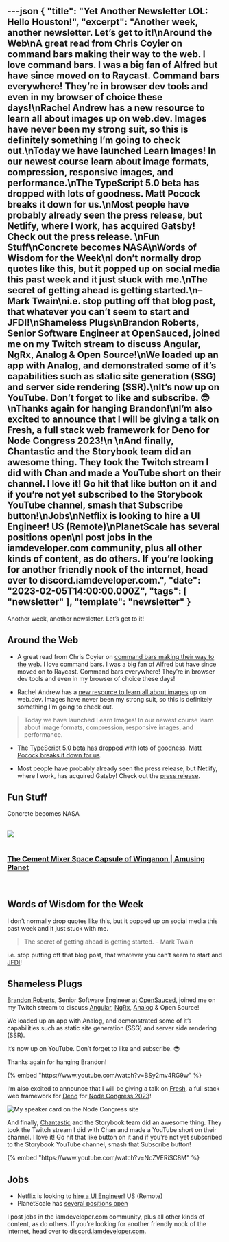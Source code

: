 ---json
{
  "title": "Yet Another Newsletter LOL: Hello Houston!",
  "excerpt": "Another week, another newsletter. Let’s get to it!\nAround the Web\nA great read from Chris Coyier on command bars making their way to the web. I love command bars. I was a big fan of Alfred but have since moved on to Raycast. Command bars everywhere! They’re in browser dev tools and even in my browser of choice these days!\nRachel Andrew has a new resource to learn all about images up on web.dev. Images have never been my strong suit, so this is definitely something I’m going to check out.\nToday we have launched Learn Images! In our newest course learn about image formats, compression, responsive images, and performance.\nThe TypeScript 5.0 beta has dropped with lots of goodness. Matt Pocock breaks it down for us.\nMost people have probably already seen the press release, but Netlify, where I work, has acquired Gatsby! Check out the press release. \nFun Stuff\nConcrete becomes NASA\nWords of Wisdom for the Week\nI don’t normally drop quotes like this, but it popped up on social media this past week and it just stuck with me.\nThe secret of getting ahead is getting started.\n– Mark Twain\ni.e. stop putting off that blog post, that whatever you can’t seem to start and JFDI!\nShameless Plugs\nBrandon Roberts, Senior Software Engineer at OpenSauced, joined me on my Twitch stream to discuss Angular, NgRx, Analog & Open Source!\nWe loaded up an app with Analog, and demonstrated some of it’s capabilities such as static site generation (SSG) and server side rendering (SSR).\nIt’s now up on YouTube. Don’t forget to like and subscribe. 😎\nThanks again for hanging Brandon!\nI’m also excited to announce that I will be giving a talk on Fresh, a full stack web framework for Deno for Node Congress 2023!\n \nAnd finally, Chantastic and the Storybook team did an awesome thing. They took the Twitch stream I did with Chan and made a YouTube short on their channel. I love it! Go hit that like button on it and if you’re not yet subscribed to the Storybook YouTube channel, smash that Subscribe button!\nJobs\nNetflix is looking to hire a UI Engineer! US (Remote)\nPlanetScale has several positions open\nI post jobs in the iamdeveloper.com community, plus all other kinds of content, as do others. If you’re looking for another friendly nook of the internet, head over to discord.iamdeveloper.com.",
  "date": "2023-02-05T14:00:00.000Z",
  "tags": [
    "newsletter"
  ],
  "template": "newsletter"
}
---

<p>Another week, another newsletter. Let&rsquo;s get to it!</p>
<h2>Around the Web</h2>
<ul>
<li>
<p>A great read from Chris Coyier on <a href="https://chriscoyier.net/2022/12/18/command-bars/?utm_source=nickytonline&amp;utm_medium=email&amp;utm_campaign=yet-another-newsletter-lol-hello-houston" target="_blank">command bars making their way to the web</a>. I love command bars. I was a big fan of Alfred but have since moved on to Raycast. Command bars everywhere! They&rsquo;re in browser dev tools and even in my browser of choice these days!</p>
</li>
<li>
<p>Rachel Andrew has a <a href="https://web.dev/learn-images?utm_source=nickytonline&amp;utm_medium=email&amp;utm_campaign=yet-another-newsletter-lol-hello-houston" target="_blank">new resource to learn all about images</a> up on web.dev. Images have never been my strong suit, so this is definitely something I&rsquo;m going to check out.</p>
</li>
</ul>
<blockquote>
<p>Today we have launched Learn Images! In our newest course learn about image formats, compression, responsive images, and performance.</p>
</blockquote>
<ul>
<li>
<p>The <a href="https://devblogs.microsoft.com/typescript/announcing-typescript-5-0-beta?utm_source=nickytonline&amp;utm_medium=email&amp;utm_campaign=yet-another-newsletter-lol-hello-houston" target="_blank">TypeScript 5.0 beta has dropped</a> with lots of goodness. <a href="https://www.totaltypescript.com/tips/typescript-5-0-beta-deep-dive?utm_source=nickytonline&amp;utm_medium=email&amp;utm_campaign=yet-another-newsletter-lol-hello-houston" target="_blank">Matt Pocock breaks it down for us</a>.</p>
</li>
<li>
<p>Most people have probably already seen the press release, but Netlify, where I work, has acquired Gatsby! Check out the <a href="https://www.netlify.com/press/netlify-acquires-gatsby-inc-to-accelerate-adoption-of-composable-web-architectures/?utm_source=nickytonline&amp;utm_medium=email&amp;utm_campaign=yet-another-newsletter-lol-hello-houston" target="_blank">press release</a>. </p>
</li>
</ul>
<h2>Fun Stuff</h2>
<p>Concrete becomes NASA</p>
<a href="https://www.amusingplanet.com/2015/10/the-cement-mixer-space-capsule-of.html?utm_source=nickytonline&amp;utm_medium=email&amp;utm_campaign=yet-another-newsletter-lol-hello-houston">
    <div class="news-social-card">
      <br />
<div class="float-left">
            <img class="link-image" src="//lh3.googleusercontent.com/-Xt9UnWRCCsA/Vh3vyZEDlFI/AAAAAAABHwU/mxvsMPVTZsY/w600-h314-p-k-no-nu/winganon-space-capsule-12%25255B6%25255D.jpg?imgmax=800" />
        </div>
      <br />
<div class="float-left news-social-card-text">
            <h3 class="link-title" >
The Cement Mixer Space Capsule of Winganon | Amusing Planet
</h3>
          <br />
</div>
    </div>
</a><h2>Words of Wisdom for the Week</h2>
<p>I don&rsquo;t normally drop quotes like this, but it popped up on social media this past week and it just stuck with me.</p>
<blockquote>
<p>The secret of getting ahead is getting started.
– Mark Twain</p>
</blockquote>
<p>i.e. stop putting off that blog post, that whatever you can&rsquo;t seem to start and <a href="https://www.urbandictionary.com/define.php?term=JFDI&amp;utm_source=nickytonline&amp;utm_medium=email&amp;utm_campaign=yet-another-newsletter-lol-hello-houston" target="_blank">JFDI</a>!</p>
<h2>Shameless Plugs</h2>
<p><a href="https://twitter.com/brandontroberts?utm_source=nickytonline&amp;utm_medium=email&amp;utm_campaign=yet-another-newsletter-lol-hello-houston" target="_blank">Brandon Roberts</a>, Senior Software Engineer at <a href="https://opensauced.pizza?utm_source=nickytonline&amp;utm_medium=email&amp;utm_campaign=yet-another-newsletter-lol-hello-houston" target="_blank">OpenSauced</a>, joined me on my Twitch stream to discuss <a href="https://angular.io?utm_source=nickytonline&amp;utm_medium=email&amp;utm_campaign=yet-another-newsletter-lol-hello-houston" target="_blank">Angular</a>, <a href="https://ngrx.io?utm_source=nickytonline&amp;utm_medium=email&amp;utm_campaign=yet-another-newsletter-lol-hello-houston" target="_blank">NgRx</a>, <a href="https://analogjs.org?utm_source=nickytonline&amp;utm_medium=email&amp;utm_campaign=yet-another-newsletter-lol-hello-houston" target="_blank">Analog</a> &amp; Open Source!</p>
<p>We loaded up an app with Analog, and demonstrated some of it&rsquo;s capabilities such as static site generation (SSG) and server side rendering (SSR).</p>
<p>It&rsquo;s now up on YouTube. Don&rsquo;t forget to like and subscribe. 😎</p>
<p>Thanks again for hanging Brandon!</p>{% embed "https://www.youtube.com/watch?v=BSy2mv4RG9w" %}
<p>I&rsquo;m also excited to announce that I will be giving a talk on <a href="https://fresh.deno.dev?utm_source=nickytonline&amp;utm_medium=email&amp;utm_campaign=yet-another-newsletter-lol-hello-houston" target="_blank">Fresh</a>, a full stack web framework for <a href="https://deno.land?utm_source=nickytonline&amp;utm_medium=email&amp;utm_campaign=yet-another-newsletter-lol-hello-houston" target="_blank">Deno</a> for <a href="https://nodecongress.com?utm_source=nickytonline&amp;utm_medium=email&amp;utm_campaign=yet-another-newsletter-lol-hello-houston" target="_blank">Node Congress 2023</a>!</p>
<p><img alt="My speaker card on the Node Congress site" class="newsletter-image" src="https://buttondown-attachments.s3.us-west-2.amazonaws.com/images/64cc2570-555a-48f9-aa5f-32ffaeb1b662.png" /> </p>
<p>And finally, <a href="https://twitter.com/chantastic?utm_source=nickytonline&amp;utm_medium=email&amp;utm_campaign=yet-another-newsletter-lol-hello-houston" target="_blank">Chantastic</a> and the Storybook team did an awesome thing. They took the Twitch stream I did with Chan and made a YouTube short on their channel. I love it! Go hit that like button on it and if you&rsquo;re not yet subscribed to the Storybook YouTube channel, smash that Subscribe button!</p>{% embed "https://www.youtube.com/watch?v=NcZVERiSC8M" %}
<h2>Jobs</h2>
<ul>
<li>Netflix is looking to <a href="https://jobs.netflix.com/jobs/236073827?utm_source=nickytonline&amp;utm_medium=email&amp;utm_campaign=yet-another-newsletter-lol-hello-houston" target="_blank">hire a UI Engineer</a>! US (Remote)</li>
<li>PlanetScale has <a href="https://twitter.com/brianmmdev/status/1618714021271867392?utm_source=nickytonline&amp;utm_medium=email&amp;utm_campaign=yet-another-newsletter-lol-hello-houston" target="_blank">several positions open</a></li>
</ul>
<p>I post jobs in the iamdeveloper.com community, plus all other kinds of content, as do others. If you&rsquo;re looking for another friendly nook of the internet, head over to <a href="https://discord.iamdeveloper.com?utm_source=nickytonline&amp;utm_medium=email&amp;utm_campaign=yet-another-newsletter-lol-hello-houston" target="_blank">discord.iamdeveloper.com</a>.</p>
